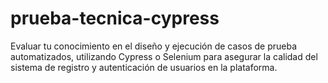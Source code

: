 # prueba-tecnica-cypress
Evaluar tu conocimiento en el diseño y ejecución de casos de prueba automatizados, utilizando Cypress o Selenium para asegurar la calidad del sistema de registro y autenticación de usuarios en la plataforma.
